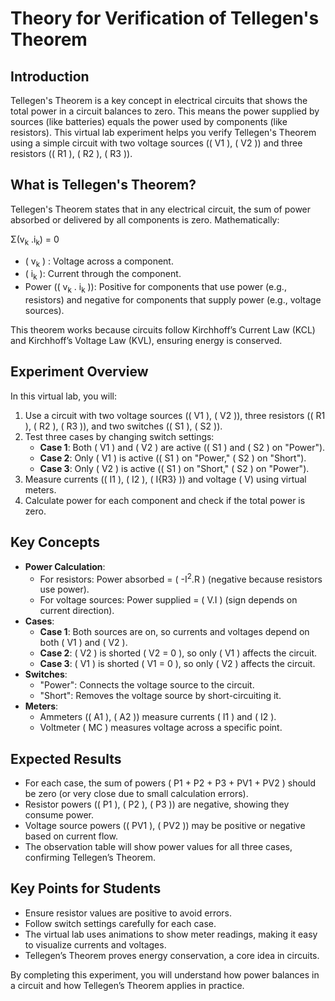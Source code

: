 #  Theory for Verification of Tellegen's Theorem 

## Introduction
Tellegen's Theorem is a key concept in electrical circuits that shows the total power in a circuit balances to zero. This means the power supplied by sources (like batteries) equals the power used by components (like resistors). This virtual lab experiment helps you verify Tellegen's Theorem using a simple circuit with two voltage sources (\( V1 \), \( V2 \)) and three resistors (\( R1 \), \( R2 \), \( R3 \)).

## What is Tellegen's Theorem?
Tellegen's Theorem states that in any electrical circuit, the sum of power absorbed or delivered by all components is zero. Mathematically:

Σ(v<sub>k</sub> \.i<sub>k</sub>) = 0

- \( v<sub>k</sub> \)  : Voltage across a component.
- \( i<sub>k</sub> \): Current through the component.
- Power (\( v<sub>k</sub> . i<sub>k</sub> \)): Positive for components that use power (e.g., resistors) and negative for components that supply power (e.g., voltage sources).

This theorem works because circuits follow Kirchhoff’s Current Law (KCL) and Kirchhoff’s Voltage Law (KVL), ensuring energy is conserved.

## Experiment Overview
In this virtual lab, you will:
1. Use a circuit with two voltage sources (\( V1 \), \( V2 \)), three resistors (\( R1 \), \( R2 \), \( R3 \)), and two switches (\( S1 \), \( S2 \)).
2. Test three cases by changing switch settings:
   - **Case 1**: Both \( V1 \) and \( V2 \) are active (( S1 \) and \( S2 \) on "Power").
   - **Case 2**: Only \( V1 \) is active (\( S1 \) on "Power," \( S2 \) on "Short").
   - **Case 3**: Only \( V2 \) is active (\( S1 \) on "Short," \( S2 \) on "Power").
3. Measure currents (\( I1 \), \( I2 \), \( I{R3} \)) and voltage ( V\) using virtual meters.
4. Calculate power for each component and check if the total power is zero.

## Key Concepts
- **Power Calculation**:
  - For resistors: Power absorbed = \( -I<sup>2</sup>.R \) (negative because resistors use power).
  - For voltage sources: Power supplied = \( V.I \) (sign depends on current direction).
- **Cases**:
  - **Case 1**: Both sources are on, so currents and voltages depend on both \( V1 \) and \( V2 \).
  - **Case 2**: \( V2 \) is shorted \( V2 = 0 \), so only \( V1 \) affects the circuit.
  - **Case 3**: \( V1 \) is shorted \( V1 = 0 \), so only \( V2 \) affects the circuit.
- **Switches**:
  - "Power": Connects the voltage source to the circuit.
  - "Short": Removes the voltage source by short-circuiting it.
- **Meters**:
  - Ammeters (\( A1 \), \( A2 \)) measure currents \( I1 \) and \( I2 \).
  - Voltmeter \( MC \) measures voltage across a specific point.



## Expected Results
- For each case, the sum of powers \( P1 + P2 + P3 + PV1 + PV2 \) should be zero (or very close due to small calculation errors).
- Resistor powers (\( P1 \), \( P2 \), \( P3 \)) are negative, showing they consume power.
- Voltage source powers (\( PV1 \), \( PV2 \)) may be positive or negative based on current flow.
- The observation table will show power values for all three cases, confirming Tellegen’s Theorem.

## Key Points for Students
- Ensure resistor values are positive to avoid errors.
- Follow switch settings carefully for each case.
- The virtual lab uses animations to show meter readings, making it easy to visualize currents and voltages.
- Tellegen’s Theorem proves energy conservation, a core idea in circuits.

By completing this experiment, you will understand how power balances in a circuit and how Tellegen’s Theorem applies in practice.
